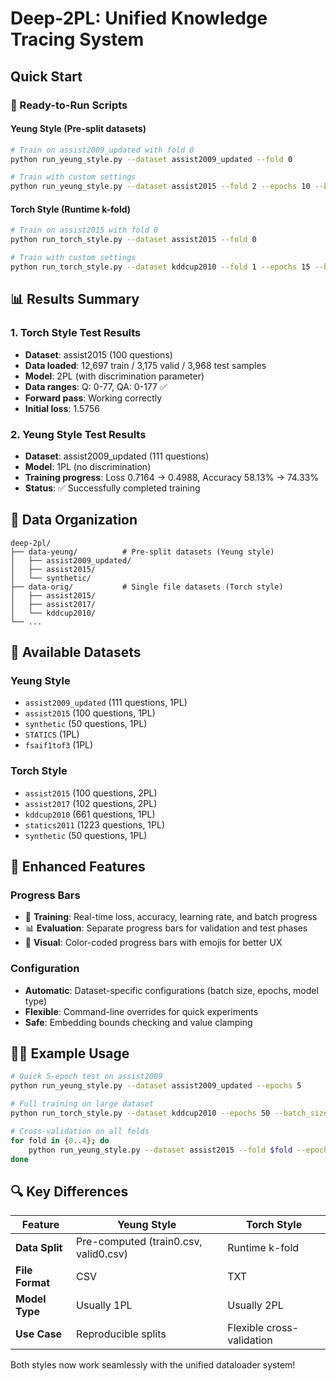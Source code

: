 # Deep-2PL: Unified Knowledge Tracing System

## Quick Start

### 🚀 Ready-to-Run Scripts

#### Yeung Style (Pre-split datasets)
```bash
# Train on assist2009_updated with fold 0
python run_yeung_style.py --dataset assist2009_updated --fold 0

# Train with custom settings
python run_yeung_style.py --dataset assist2015 --fold 2 --epochs 10 --batch_size 16
```

#### Torch Style (Runtime k-fold)
```bash
# Train on assist2015 with fold 0
python run_torch_style.py --dataset assist2015 --fold 0

# Train with custom settings  
python run_torch_style.py --dataset kddcup2010 --fold 1 --epochs 15 --batch_size 8
```

## 📊 Results Summary

### 1. Torch Style Test Results
- **Dataset**: assist2015 (100 questions)
- **Data loaded**: 12,697 train / 3,175 valid / 3,968 test samples
- **Model**: 2PL (with discrimination parameter)
- **Data ranges**: Q: 0-77, QA: 0-177 ✅
- **Forward pass**: Working correctly
- **Initial loss**: 1.5756

### 2. Yeung Style Test Results  
- **Dataset**: assist2009_updated (111 questions)
- **Model**: 1PL (no discrimination)
- **Training progress**: Loss 0.7164 → 0.4988, Accuracy 58.13% → 74.33%
- **Status**: ✅ Successfully completed training

## 📂 Data Organization

```
deep-2pl/
├── data-yeung/          # Pre-split datasets (Yeung style)
│   ├── assist2009_updated/
│   ├── assist2015/
│   └── synthetic/
├── data-orig/           # Single file datasets (Torch style)
│   ├── assist2015/
│   ├── assist2017/
│   └── kddcup2010/
└── ...
```

## 🎯 Available Datasets

### Yeung Style
- `assist2009_updated` (111 questions, 1PL)
- `assist2015` (100 questions, 1PL)  
- `synthetic` (50 questions, 1PL)
- `STATICS` (1PL)
- `fsaif1tof3` (1PL)

### Torch Style
- `assist2015` (100 questions, 2PL)
- `assist2017` (102 questions, 2PL)
- `kddcup2010` (661 questions, 1PL)
- `statics2011` (1223 questions, 1PL)
- `synthetic` (50 questions, 1PL)

## 🔧 Enhanced Features

### Progress Bars
- 🚀 **Training**: Real-time loss, accuracy, learning rate, and batch progress
- 📊 **Evaluation**: Separate progress bars for validation and test phases
- 🎨 **Visual**: Color-coded progress bars with emojis for better UX

### Configuration
- **Automatic**: Dataset-specific configurations (batch size, epochs, model type)
- **Flexible**: Command-line overrides for quick experiments
- **Safe**: Embedding bounds checking and value clamping

## 🏃‍♂️ Example Usage

```bash
# Quick 5-epoch test on assist2009
python run_yeung_style.py --dataset assist2009_updated --epochs 5

# Full training on large dataset
python run_torch_style.py --dataset kddcup2010 --epochs 50 --batch_size 8

# Cross-validation on all folds
for fold in {0..4}; do
    python run_yeung_style.py --dataset assist2015 --fold $fold --epochs 20
done
```

## 🔍 Key Differences

| Feature | Yeung Style | Torch Style |
|---------|-------------|-------------|
| **Data Split** | Pre-computed (train0.csv, valid0.csv) | Runtime k-fold |
| **File Format** | CSV | TXT |
| **Model Type** | Usually 1PL | Usually 2PL |
| **Use Case** | Reproducible splits | Flexible cross-validation |

Both styles now work seamlessly with the unified dataloader system!